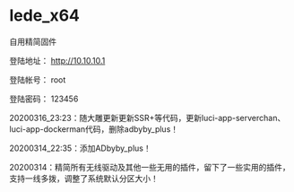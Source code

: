 # lede_x64
自用精简固件

登陆地址： http://10.10.10.1

登陆帐号： root

登陆密码： 123456


20200316_23:23：随大雕更新更新SSR+等代码，更新luci-app-serverchan、luci-app-dockerman代码，删除adbyby_plus！

20200314_22:35：添加ADbyby_plus！

20200314：精简所有无线驱动及其他一些无用的插件，留下了一些实用的插件，支持一线多拨，调整了系统默认分区大小！
